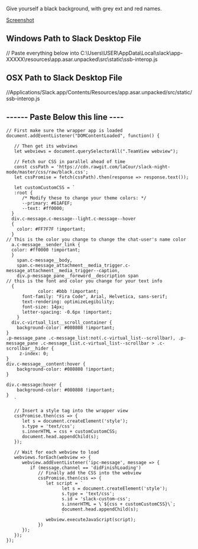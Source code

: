 
Give yourself a black background, with grey ext and red names.

[Screenshot](https://i.imgur.com/9Ec4Ks9.png "Slack Black Color Theme")

## Windows Path to Slack Desktop File
// Paste everything below into C:\Users\USER\AppData\Local\slack\app-XXXXX\resources\app.asar.unpacked\src\static\ssb-interop.js


## OSX Path to Slack Desktop File
//Applications/Slack.app/Contents/Resources/app.asar.unpacked/src/static/ssb-interop.js



------ Paste Below this line ----
---------------------------------
```
// First make sure the wrapper app is loaded
document.addEventListener("DOMContentLoaded", function() {

   // Then get its webviews
   let webviews = document.querySelectorAll(".TeamView webview");

   // Fetch our CSS in parallel ahead of time
   const cssPath = 'https://cdn.rawgit.com/laCour/slack-night-mode/master/css/raw/black.css';
   let cssPromise = fetch(cssPath).then(response => response.text());

   let customCustomCSS = `
   :root {
      /* Modify these to change your theme colors: */
      --primary: #61AFEF;
      --text: #ff0000;
  }
  div.c-message.c-message--light.c-message--hover
  {
    color: #FF7F7F !important;
  }
// This is the color you change to change the chat-user's name color
  a.c-message__sender_link {
  color: #ff0000 !important;
  }
	span.c-message__body,
	span.c-message_attachment__media_trigger.c-message_attachment__media_trigger--caption,
	div.p-message_pane__foreword__description span
// this is the font and color you change for your text info
  {
			color: #bbb !important;
      font-family: "Fira Code", Arial, Helvetica, sans-serif;
      text-rendering: optimizeLegibility;
      font-size: 14px;
      letter-spacing: -0.6px !important;
	}
  div.c-virtual_list__scroll_container {
    background-color: #080808 !important;
}
.p-message_pane .c-message_list:not(.c-virtual_list--scrollbar), .p-message_pane .c-message_list.c-virtual_list--scrollbar > .c-scrollbar__hider {
     z-index: 0;
}
div.c-message__content:hover {
    background-color: #080808 !important;
}

div.c-message:hover {
    background-color: #080808 !important;
}
   `

   // Insert a style tag into the wrapper view
   cssPromise.then(css => {
      let s = document.createElement('style');
      s.type = 'text/css';
      s.innerHTML = css + customCustomCSS;
      document.head.appendChild(s);
   });

   // Wait for each webview to load
   webviews.forEach(webview => {
      webview.addEventListener('ipc-message', message => {
         if (message.channel == 'didFinishLoading')
            // Finally add the CSS into the webview
            cssPromise.then(css => {
               let script = `
                     let s = document.createElement('style');
                     s.type = 'text/css';
                     s.id = 'slack-custom-css';
                     s.innerHTML = \`${css + customCustomCSS}\`;
                     document.head.appendChild(s);
                     `
               webview.executeJavaScript(script);
            })
      });
   });
});
```
